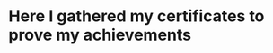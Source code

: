 Here I gathered my certificates to prove my achievements
==========================================================
